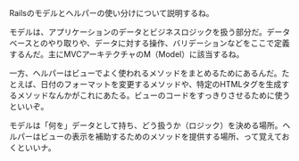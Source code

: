 Railsのモデルとヘルパーの使い分けについて説明するね。

モデルは、アプリケーションのデータとビジネスロジックを扱う部分だ。データベースとのやり取りや、データに対する操作、バリデーションなどをここで定義するんだ。主にMVCアーキテクチャのM（Model）に該当するね。

一方、ヘルパーはビューでよく使われるメソッドをまとめるためにあるんだ。たとえば、日付のフォーマットを変更するメソッドや、特定のHTMLタグを生成するメソッドなんかがこれにあたる。ビューのコードをすっきりさせるために使うといいぞ。

モデルは「何を」データとして持ち、どう扱うか（ロジック）を決める場所。ヘルパーはビューの表示を補助するためのメソッドを提供する場所、って覚えておくといいナ。
